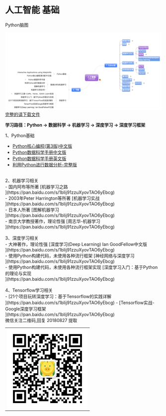 人工智能 基础
======
Python脑图<br/>

![image](./images/2018-08-27%2013.09.20.png)
<br/>
[完整的请下载文件<br>](https://github.com/enigmawxy/AI-Learning/blob/master/Python%E5%BA%93%E8%84%91%E5%9B%BE.html)

**学习路径：Python -> 数据科学 -> 机器学习 -> 深度学习 -> 深度学习框架**

1、Python基础<br>
- [Python核心编程(第3版)中文版<br>](https://pan.baidu.com/s/1bIij91zzuXyovTAO6yEbcg)
- [Python数据科学手册中文版<br>](https://pan.baidu.com/s/1bIij91zzuXyovTAO6yEbcg)
- [Python数据科学手册英文版<br>](https://pan.baidu.com/s/1bIij91zzuXyovTAO6yEbcg)
- [利用Python进行数据分析-完整版<br>](https://pan.baidu.com/s/1bIij91zzuXyovTAO6yEbcg)
<br>
2、机器学习相关<br>
- 国内阿布等所著 [机器学习之路<br>](https://pan.baidu.com/s/1bIij91zzuXyovTAO6yEbcg) <br/>
- 2003年Peter Harrington等所著 [机器学习实战<br>](https://pan.baidu.com/s/1bIij91zzuXyovTAO6yEbcg) <br/>
- 日本人所著 [图解机器学习<br>](https://pan.baidu.com/s/1bIij91zzuXyovTAO6yEbcg) <br/>
- 南京大学教授著作，理论性强 [周志华-机器学习<br>](https://pan.baidu.com/s/1bIij91zzuXyovTAO6yEbcg) <br/>
<br>
3、深度学习相关<br>
- 大神著作，理论性强 [深度学习(Deep Learning) Ian GoodFellow中文版<br>](https://pan.baidu.com/s/1bIij91zzuXyovTAO6yEbcg)  <br/>
- 使用Python构建代码，未使用各种流行框架 [神经网络与深度学习<br>](https://pan.baidu.com/s/1bIij91zzuXyovTAO6yEbcg) <br/>
- 使用Python构建代码，未使用各种流行框架实现 [深度学习入门：基于Python的理论与实现<br>](https://pan.baidu.com/s/1bIij91zzuXyovTAO6yEbcg)<br/>
<br>
4、Tensorflow学习相关<br>
- [21个项目玩转深度学习：基于Tensorflow的实践详解<br>](https://pan.baidu.com/s/1bIij91zzuXyovTAO6yEbcg)
- [Tensorflow实战-Google深度学习框架<br>](https://pan.baidu.com/s/1bIij91zzuXyovTAO6yEbcg)

<br>
微信关注二维码,回复 20180827 提取 <br/>
<table>
    <tr>
        <td><img src="https://github.com/enigmawxy/AI-Learning/blob/master/images/qrcode_for_gh_876fce17e53a_258.jpg"/></td>
    </tr>
</table>

